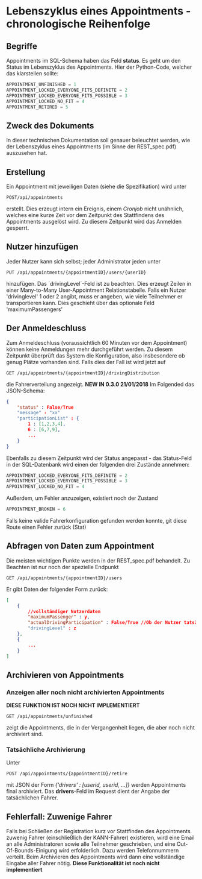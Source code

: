 # Lebenszyklus eines Appointments - chronologische Reihenfolge

## Begriffe

Appointments im SQL-Schema haben das Feld **status**. Es geht um den Status im Lebenszyklus des Appointments. Hier der Python-Code, welcher das klarstellen sollte:
```Python
APPOINTMENT_UNFINISHED = 1
APPOINTMENT_LOCKED_EVERYONE_FITS_DEFINITE = 2
APPOINTMENT_LOCKED_EVERYONE_FITS_POSSIBLE = 3
APPOINTMENT_LOCKED_NO_FIT = 4
APPOINTMENT_RETIRED = 5
```
## Zweck des Dokuments

In dieser technischen Dokumentation soll genauer beleuchtet werden, wie der Lebenszyklus eines Appointments (im Sinne der REST_spec.pdf) auszusehen hat.

## Erstellung
Ein Appointment mit jeweiligen Daten (siehe die Spezifikation) wird unter 
```
POST/api/appointments
```
erstellt. Dies erzeugt intern ein Ereignis, einem *Cronjob* nicht unähnlich, welches eine kurze Zeit vor dem Zeitpunkt des Stattfindens des Appointments ausgelöst wird. Zu diesem Zeitpunkt wird das Anmelden gesperrt.

## Nutzer hinzufügen
Jeder Nutzer kann sich selbst; jeder Administrator jeden unter
```
PUT /api/appointments/{appointmentID}/users/{userID}
```
hinzufügen. Das ´drivingLevel´-Feld ist zu beachten. Dies erzeugt Zeilen in einer Many-to-Many User-Appointment Relationstabelle. Falls ein Nutzer 'drivinglevel' 1 oder 2 angibt, muss er angeben, wie viele Teilnehmer er transportieren kann. Dies geschieht über das optionale Feld 'maximumPassengers'
## Der Anmeldeschluss
Zum Anmeldeschluss (voraussichtlich 60 Minuten vor dem Appointment) können keine Anmeldungen mehr durchgeführt werden. Zu diesem Zeitpunkt überprüft das System die Konfiguration, also insbesondere ob genug Plätze vorhanden sind. Falls dies der Fall ist wird jetzt auf 
```
GET /api/appointments/{appointmentID}/drivingDistribution
```
die Fahrerverteilung angezeigt. **NEW IN 0.3.0 21/01/2018** Im Folgended das JSON-Schema:
```json
{
    "status" : False/True
    "message" : "xx"
    "participationList" : {
        1 : [1,2,3,4],
        6 : [6,7,9],
        ...
    }
}
```
Ebenfalls zu diesem Zeitpunkt wird der Status angepasst - das Status-Feld in der SQL-Datenbank wird einen der folgenden drei Zustände annehmen:
```Python
APPOINTMENT_LOCKED_EVERYONE_FITS_DEFINITE = 2
APPOINTMENT_LOCKED_EVERYONE_FITS_POSSIBLE = 3
APPOINTMENT_LOCKED_NO_FIT = 4
```
Außerdem, um Fehler anzuzeigen, existiert noch der Zustand
```Python
APPOINTMENT_BROKEN = 6
```
Falls keine valide Fahrerkonfiguration gefunden werden konnte, git diese Route einen Fehler zurück (Stat)

## Abfragen von Daten zum Appointment

Die meisten wichtigen Punkte werden in der REST_spec.pdf behandelt. Zu Beachten ist nur noch der spezielle Endpunkt
```
GET /api/appointments/{appointmentID}/users
```
Er gibt Daten der folgender Form zurück:

```json
[
    {
        //vollständiger Nutzerdaten
        "maximumPassenger" : y,
        "actualDrivingParticipation" : False/True //Ob der Nutzer tatsächlich gefahren ist; wird über / api/appointments/x/retire gesetzt
        "drivingLevel" : z
    },
    {
        ...
    }
]
```
## Archivieren von Appointments

### Anzeigen aller noch nicht archivierten Appointments
**DIESE FUNKTION IST NOCH NICHT IMPLEMENTIERT**
```
GET /api/appointments/unfinished
```
zeigt die Appointments, die in der Vergangenheit liegen, die aber noch nicht archiviert sind.

### Tatsächliche Archivierung

Unter
```
POST /api/appointments/{appointmentID}/retire
```
mit JSON der Form *{'drivers' : [userid, userid, ...]}* werden Appointments final archiviert. Das **drivers**-Feld im Request dient der Angabe der tatsächlichen Fahrer.

## Fehlerfall: Zuwenige Fahrer
Falls bei Schließen der Registration kurz vor Stattfinden des Appointments zuwenig Fahrer (einschließlich der KANN-Fahrer) existieren, wird eine Email an alle Administratoren sowie alle Teilnehmer geschrieben, und eine Out-Of-Bounds-Einigung wird erfolderlich. Dazu werden Telefonnummern verteilt. Beim Archivieren des Appointments wird dann eine vollständige Eingabe aller Fahrer nötig. **Diese Funktionalität ist noch nicht implementiert**